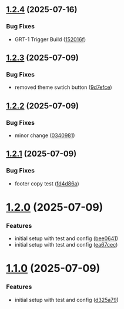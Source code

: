 ## [1.2.4](https://github.com/amitrazz/portfolio/compare/v1.2.3...v1.2.4) (2025-07-16)


### Bug Fixes

* GRT-1 Trigger Build ([152016f](https://github.com/amitrazz/portfolio/commit/152016fca48c57c9fe1063920ca95f5f025e4d76))

## [1.2.3](https://github.com/amitrazz/portfolio/compare/v1.2.2...v1.2.3) (2025-07-09)


### Bug Fixes

* removed theme swtich button ([9d7efce](https://github.com/amitrazz/portfolio/commit/9d7efcee063e25e444f853444b944c59c4282317))

## [1.2.2](https://github.com/amitrazz/portfolio/compare/v1.2.1...v1.2.2) (2025-07-09)


### Bug Fixes

* minor change ([0340981](https://github.com/amitrazz/portfolio/commit/03409816f3b70ca0ee71808d85b6489422b9f29a))

## [1.2.1](https://github.com/amitrazz/portfolio/compare/v1.2.0...v1.2.1) (2025-07-09)


### Bug Fixes

* footer copy test ([fd4d86a](https://github.com/amitrazz/portfolio/commit/fd4d86a5e7fbf0fd71307c94416360c0e5383c62))

# [1.2.0](https://github.com/amitrazz/portfolio/compare/v1.1.0...v1.2.0) (2025-07-09)


### Features

* initial setup with test and config ([bee0641](https://github.com/amitrazz/portfolio/commit/bee0641c54d9c928f3bf0a17f06995f8eda8e212))
* initial setup with test and config ([ea67cec](https://github.com/amitrazz/portfolio/commit/ea67cecb9d34fa97e943992a3f907aea2a46bca6))

# [1.1.0](https://github.com/amitrazz/portfolio/compare/v1.0.0...v1.1.0) (2025-07-09)


### Features

* initial setup with test and config ([d325a79](https://github.com/amitrazz/portfolio/commit/d325a79b8ec1cf6248fb921b7e779812f2436982))
